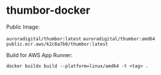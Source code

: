 # thumbor-docker

Public Image:

`auroradigital/thumbor:latest`
`auroradigital/thumbor:amd64`
`public.ecr.aws/k2c8a7b0/thumbor:latest`

Build for AWS App Runner:

```
docker buildx build --platform=linux/amd64 -t <tag> .
```

